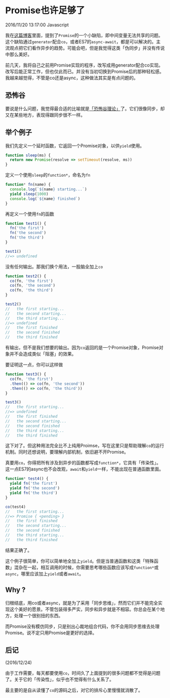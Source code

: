 # Promise也许足够了
2016/11/20 13:17:00
Javascript


我在[这篇博客][ES6_Promise]里面，提到了`Promise`的一个小缺陷，即中间变量无法共享的问题。这个缺陷通过`generator`配合`co`，或者ES7的`async-await`，都是可以解决的。主流观点把它们看作异步的趋势。可能会吧，但是我觉得这类「伪同步」并没有传说中那么美好。

前几天，我将自己之前用Promise实现的程序，改写成用generator配合co实现。改写后能正常工作，但也仅此而已。并没有当初切换到Promise后的那种轻松感。我越来越觉得，不管是co还是async，这种做法其实是有点问题的。


## 恐怖谷

要说是什么问题，我觉得最合适的比喻就是[「恐怖谷理论」][uncanny_valley]了。它们很像同步，却又在某些地方，表现得跟同步很不一样。


## 举个例子

我们先定义一个延时函数，它返回一个Promise对象，以供`yield`使用。

```js
function sleep(ms) {
  return new Promise(resolve => setTimeout(resolve, ms))
}
```

定义一个使用`sleep`的`function*`，命名为`fn`

```js
function* fn(name) {
  console.log(`${name} starting...`)
  yield sleep(1000)
  console.log(`${name} finished`)
}
```

再定义一个使用`fn`的函数

```js
function test1() {
  fn('the first')
  fn('the second')
  fn('the third')
}
```

```js
test1()
//=> undefined
```

没有任何输出。那我们换个用法，一股脑全加上`co`

```js
function test2() {
  co(fn, 'the first')
  co(fn, 'the second')
  co(fn, 'the third')
}
```

```js
test2()
//   the first starting...
//   the second starting...
//   the third starting...
//=> undefined
//   the first finished
//   the second finished
//   the third finished
```

有输出，但不是我们想要的输出。因为`co`返回的是一个Promise对象，Promise对象并不会造成类似「阻塞」的效果。

要证明这一点，你可以这样做

```js
function test3() {
  co(fn, 'the first')
  .then(() => co(fn, 'the second'))
  .then(() => co(fn, 'the third'))
}
```

```js
test3()
//   the first starting...
//=> undefined
//   the first finished
//   the second starting...
//   the second finished
//   the third starting...
//   the third finished
```

这下对了。但这种用法完全比不上纯用Proimse，写在这里只是帮助理解`co`的运行机制。同时还想说明，要理解内部机制，依旧避不开Promise。

真要用`co`，你得把所有涉及到异步的函数都写成`function*`，它具有「传染性」。这一点ES7的async也不会改观，`await`和`yield`一样，不能出现在普通函数里面。

```js
function* test4() {
  yield fn('the first')
  yield fn('the second')
  yield fn('the third')
}
```

```js
co(test4)
//   the first starting...
//=> Promise { <pending> }
//   the first finished
//   the second starting...
//   the second finished
//   the third starting...
//   the third finished
```

结果正确了。

这个例子很简单，你可以简单地全加上`yield`。但是当普通函数和这类「特殊函数」混杂在一起，相互调用的时候，你需要思考哪些函数应该写成`function*`或`async`，哪里应该加上`yield`或者`await`。


## Why ?

归根结底，用co或者async，就是为了采用「同步思维」，然而它们并不能完全实现这个美好的愿景。不管包装得多严实，同步和异步就是不相容。你总会在某个地方，处理一个很别扭的东西。

而Promise没有模仿同步，只是别出心裁地组合代码，你不会用同步思维去处理Promise。说不定只用Promise是更好的选择。


## 后记

(2016/12/24)

由于工作需要，每天都要使用`co`，时间久了上面提到的很多问题都不觉得是问题了。关于它的「传染性」，似乎也不觉得有什么关系了。

最主要的是自从读懂了`co`的源码之后，对它的排斥心里慢慢就消散了。


[ES6_Promise]: /ES6_Promise.html
[uncanny_valley]: https://en.wikipedia.org/wiki/Uncanny_valley
